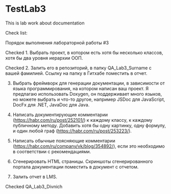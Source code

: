 # TestLab3
This is lab work about documentation

Check list:

Порядок выполнения лабораторной работы #3

Checked 1. Выбрать проект, в котором есть хотя бы несколько классов, хотя бы два уровня иерархии ООП. 

Checked 2. Залить его в репозиторий, в папку QA_Lab3_Surname с вашей фамилией. Ссылку на папку в Гитхабе поместить в отчет. 

3. Выбрать фреймворк для генерации документации, в зависимости от языка программирования, на котором написан ваш проект. 
Я предлагаю использовать Doxygen, он поддерживает много языков, но можете выбрать и что-то другое, 
например JSDoc для JavaScript, DocFx для .NET, JavaDoc для Java. 

4. Написать документирующие комментарии (https://habr.com/ru/post/252101/) к каждому классу, к каждому публичному методу. 
Добавить хотя бы одну картинку, одну формулу, и один любой граф (https://habr.com/ru/post/253223/).

5. Написать обычные поясняющие комментарии (https://habr.com/ru/company/vk/blog/354892/), 
если это необходимо в соответствии с рекомендациями.   

6. Сгенерировать HTML страницы. 
Скриншоты сгенерированного портала документации поместить в документ с отчетом.  

7. Залить отчет в LMS. 

Checked  QA_Lab3_Divnich
